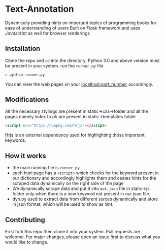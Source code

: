 # Text-Annotation
Dynamically providing hints on important topics of programming books for ease of understanding of users
Built on *Flask* framework and uses *Javascript* as well for browser renderings


## Installation
Clone the repo and ```cd``` into the directory.
Python 3.0 and above version must be present in your system.
run the ```runner.py``` file
```bash
> python runner.py
```
You can view the web pages on your <localhost:port_number> accordingly.
## Modifications
 All the necessary stylings are present in static->css->folder and all the pages namely index to p5 are present in static->templates folder
```html
<script src="https://unpkg.com/hrjs"></script>
```
[Hrjs](https://github.com/mburakerman/hrjs) is an external dependency used for highlighting those important keywords. 

## How it works
- the main running file is ```runner.py```
- each html page has a ```<script>``` which checks for the keyword present in our dictionary and accordingly highlights them and ceates hints for the scraped data dynamically on the right side of the page
- We dynamically scrape data and put it into ```out.json``` file in static->js folder only when there is a new keyword not present in our json file.
- dyn.py used to extract data from different surces dynamically and store in json format, which will be used to show as hint.

## Contributing
First fork this repo then clone it into your system.
Pull requests are welcome. For major changes, please open an issue first to discuss what you would like to change.

